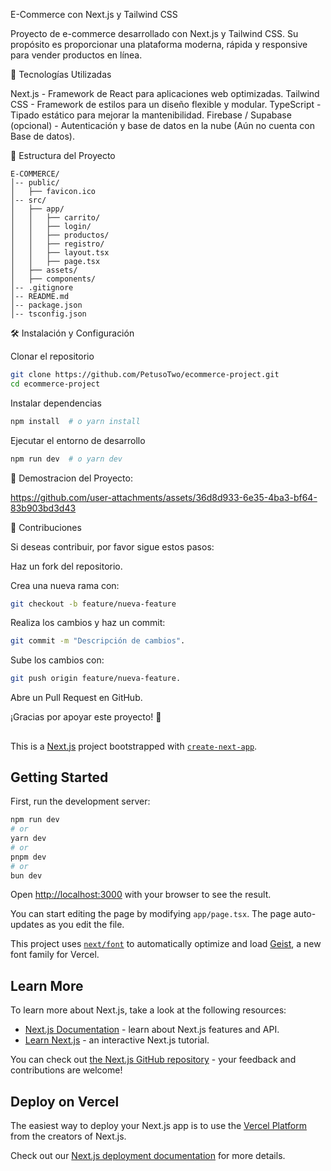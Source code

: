 E-Commerce con Next.js y Tailwind CSS

Proyecto de e-commerce desarrollado con Next.js y Tailwind CSS. Su propósito es proporcionar una plataforma moderna, rápida y responsive para vender productos en línea.

🚀 Tecnologías Utilizadas

Next.js - Framework de React para aplicaciones web optimizadas.
Tailwind CSS - Framework de estilos para un diseño flexible y modular.
TypeScript - Tipado estático para mejorar la mantenibilidad.
Firebase / Supabase (opcional) - Autenticación y base de datos en la nube (Aún no cuenta con Base de datos).

📂 Estructura del Proyecto
```
E-COMMERCE/
│-- public/
│   ├── favicon.ico
│-- src/
│   ├── app/
│   │   ├── carrito/
│   │   ├── login/
│   │   ├── productos/
│   │   ├── registro/
│   │   ├── layout.tsx
│   │   ├── page.tsx
│   ├── assets/
│   ├── components/
│-- .gitignore
│-- README.md
│-- package.json
│-- tsconfig.json
```

🛠 Instalación y Configuración

Clonar el repositorio
```bash
git clone https://github.com/PetusoTwo/ecommerce-project.git
cd ecommerce-project
```

Instalar dependencias
```bash
npm install  # o yarn install
```
Ejecutar el entorno de desarrollo
```bash
npm run dev  # o yarn dev
```

📸 Demostracion del Proyecto:

https://github.com/user-attachments/assets/36d8d933-6e35-4ba3-bf64-83b903bd3d43


🤝 Contribuciones

Si deseas contribuir, por favor sigue estos pasos:

Haz un fork del repositorio.

Crea una nueva rama con:

```bash
git checkout -b feature/nueva-feature
```

Realiza los cambios y haz un commit:

```bash
git commit -m "Descripción de cambios".
```

Sube los cambios con:
```bash
git push origin feature/nueva-feature.
```

Abre un Pull Request en GitHub.

¡Gracias por apoyar este proyecto! 🚀
##
This is a [Next.js](https://nextjs.org) project bootstrapped with [`create-next-app`](https://nextjs.org/docs/app/api-reference/cli/create-next-app).

## Getting Started

First, run the development server:

```bash
npm run dev
# or
yarn dev
# or
pnpm dev
# or
bun dev
```

Open [http://localhost:3000](http://localhost:3000) with your browser to see the result.

You can start editing the page by modifying `app/page.tsx`. The page auto-updates as you edit the file.

This project uses [`next/font`](https://nextjs.org/docs/app/building-your-application/optimizing/fonts) to automatically optimize and load [Geist](https://vercel.com/font), a new font family for Vercel.

## Learn More

To learn more about Next.js, take a look at the following resources:

- [Next.js Documentation](https://nextjs.org/docs) - learn about Next.js features and API.
- [Learn Next.js](https://nextjs.org/learn) - an interactive Next.js tutorial.

You can check out [the Next.js GitHub repository](https://github.com/vercel/next.js) - your feedback and contributions are welcome!

## Deploy on Vercel

The easiest way to deploy your Next.js app is to use the [Vercel Platform](https://vercel.com/new?utm_medium=default-template&filter=next.js&utm_source=create-next-app&utm_campaign=create-next-app-readme) from the creators of Next.js.

Check out our [Next.js deployment documentation](https://nextjs.org/docs/app/building-your-application/deploying) for more details.
